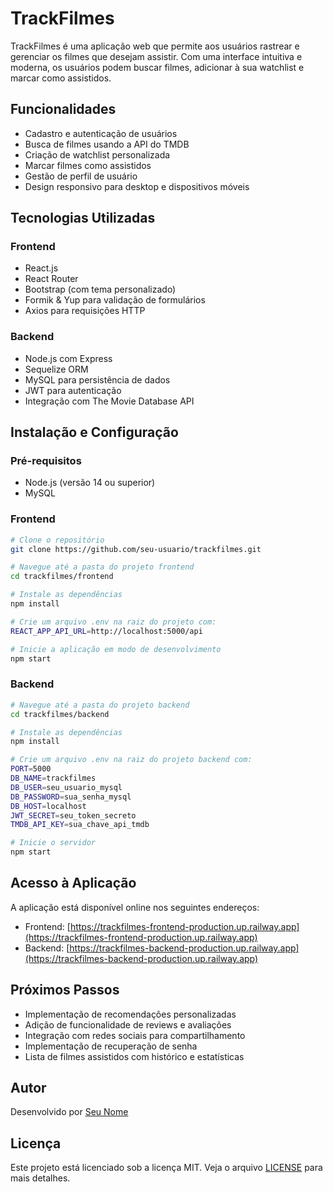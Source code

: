 # TrackFilmes

TrackFilmes é uma aplicação web que permite aos usuários rastrear e gerenciar os filmes que desejam assistir. Com uma interface intuitiva e moderna, os usuários podem buscar filmes, adicionar à sua watchlist e marcar como assistidos.

## Funcionalidades

- Cadastro e autenticação de usuários
- Busca de filmes usando a API do TMDB
- Criação de watchlist personalizada
- Marcar filmes como assistidos
- Gestão de perfil de usuário
- Design responsivo para desktop e dispositivos móveis

## Tecnologias Utilizadas

### Frontend
- React.js
- React Router
- Bootstrap (com tema personalizado)
- Formik & Yup para validação de formulários
- Axios para requisições HTTP

### Backend
- Node.js com Express
- Sequelize ORM
- MySQL para persistência de dados
- JWT para autenticação
- Integração com The Movie Database API

## Instalação e Configuração

### Pré-requisitos
- Node.js (versão 14 ou superior)
- MySQL

### Frontend

```bash
# Clone o repositório
git clone https://github.com/seu-usuario/trackfilmes.git

# Navegue até a pasta do projeto frontend
cd trackfilmes/frontend

# Instale as dependências
npm install

# Crie um arquivo .env na raiz do projeto com:
REACT_APP_API_URL=http://localhost:5000/api

# Inicie a aplicação em modo de desenvolvimento
npm start
```

### Backend

```bash
# Navegue até a pasta do projeto backend
cd trackfilmes/backend

# Instale as dependências
npm install

# Crie um arquivo .env na raiz do projeto backend com:
PORT=5000
DB_NAME=trackfilmes
DB_USER=seu_usuario_mysql
DB_PASSWORD=sua_senha_mysql
DB_HOST=localhost
JWT_SECRET=seu_token_secreto
TMDB_API_KEY=sua_chave_api_tmdb

# Inicie o servidor
npm start
```

## Acesso à Aplicação

A aplicação está disponível online nos seguintes endereços:

- Frontend: [https://trackfilmes-frontend-production.up.railway.app](https://trackfilmes-frontend-production.up.railway.app)
- Backend: [https://trackfilmes-backend-production.up.railway.app](https://trackfilmes-backend-production.up.railway.app)

## Próximos Passos

- Implementação de recomendações personalizadas
- Adição de funcionalidade de reviews e avaliações
- Integração com redes sociais para compartilhamento
- Implementação de recuperação de senha
- Lista de filmes assistidos com histórico e estatísticas

## Autor

Desenvolvido por [Seu Nome](https://github.com/seu-usuario)

## Licença

Este projeto está licenciado sob a licença MIT. Veja o arquivo [LICENSE](LICENSE) para mais detalhes.
